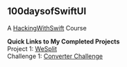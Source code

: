 ## 100daysofSwiftUI
A [HackingWithSwift](https://www.hackingwithswift.com/100/swiftui/) Course

**Quick Links to My Completed Projects** <br/>
Project 1: [WeSplit](https://github.com/nedramevoli/wesplit)
<br/>Challenge 1: [Converter Challenge](https://github.com/nedramevoli/100daysofSwiftUI/ConverterChallenge)

